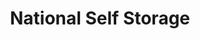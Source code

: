 ---
title: "National Self Storage"
url: /tucson/national-self-storage-south-houghton-road-4/
shop: Mieten
---
